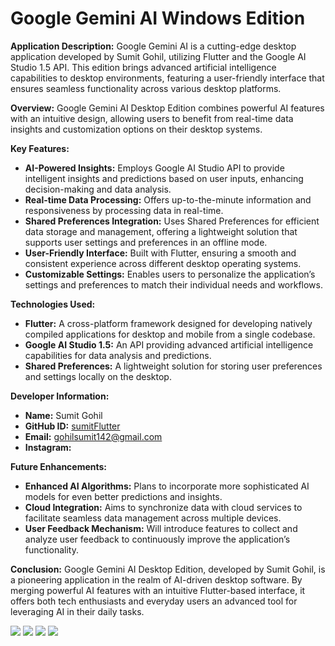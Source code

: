 # Google Gemini AI Windows Edition

**Application Description:**
Google Gemini AI is a cutting-edge desktop application developed by Sumit Gohil, utilizing Flutter and the Google AI Studio 1.5 API. This edition brings advanced artificial intelligence capabilities to desktop environments, featuring a user-friendly interface that ensures seamless functionality across various desktop platforms.

**Overview:**
Google Gemini AI Desktop Edition combines powerful AI features with an intuitive design, allowing users to benefit from real-time data insights and customization options on their desktop systems.

**Key Features:**

- **AI-Powered Insights:** Employs Google AI Studio API to provide intelligent insights and predictions based on user inputs, enhancing decision-making and data analysis.
- **Real-time Data Processing:** Offers up-to-the-minute information and responsiveness by processing data in real-time.
- **Shared Preferences Integration:** Uses Shared Preferences for efficient data storage and management, offering a lightweight solution that supports user settings and preferences in an offline mode.
- **User-Friendly Interface:** Built with Flutter, ensuring a smooth and consistent experience across different desktop operating systems.
- **Customizable Settings:** Enables users to personalize the application’s settings and preferences to match their individual needs and workflows.

**Technologies Used:**

- **Flutter:** A cross-platform framework designed for developing natively compiled applications for desktop and mobile from a single codebase.
- **Google AI Studio 1.5:** An API providing advanced artificial intelligence capabilities for data analysis and predictions.
- **Shared Preferences:** A lightweight solution for storing user preferences and settings locally on the desktop.

**Developer Information:**

- **Name:** Sumit Gohil
- **GitHub ID:** [sumitFlutter](https://www.github.com/sumitFlutter)
- **Email:** [gohilsumit142@gmail.com](mailto:gohilsumit142@gmail.com)
- **Instagram:** <a herf="https://www.instagram.com/reel/C-kwfehoIhr/?igsh=NTc4MTIwNjQ2YQ==" insta reel />

**Future Enhancements:**

- **Enhanced AI Algorithms:** Plans to incorporate more sophisticated AI models for even better predictions and insights.
- **Cloud Integration:** Aims to synchronize data with cloud services to facilitate seamless data management across multiple devices.
- **User Feedback Mechanism:** Will introduce features to collect and analyze user feedback to continuously improve the application’s functionality.

**Conclusion:**
Google Gemini AI Desktop Edition, developed by Sumit Gohil, is a pioneering application in the realm of AI-driven desktop software. By merging powerful AI features with an intuitive Flutter-based interface, it offers both tech enthusiasts and everyday users an advanced tool for leveraging AI in their daily tasks.
<p>

<img src="https://github.com/user-attachments/assets/6b5140c6-6b63-4258-bb93-7919be76da64"  />
<img src="https://github.com/user-attachments/assets/05150272-9d2c-4389-985a-7c941dfb61d0"  />
<img src="https://github.com/user-attachments/assets/d9831ac5-fedf-4f7a-8b30-6b3469aa81a9"  />
<img src="https://github.com/user-attachments/assets/1775d6a8-cdcb-45b1-a51b-15b2c00e5902"  />




</p>
